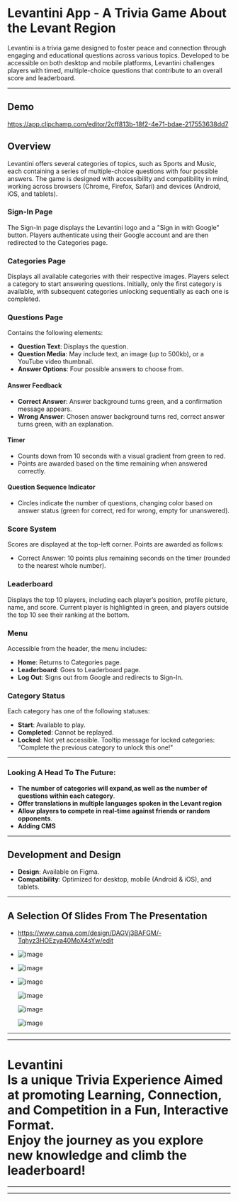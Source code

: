 # Levantini App - A Trivia Game About the Levant Region

Levantini is a trivia game designed to foster peace and connection through engaging and educational questions across various topics. Developed to be accessible on both desktop and mobile platforms, Levantini challenges players with timed, multiple-choice questions that contribute to an overall score and leaderboard.

---
## Demo

https://app.clipchamp.com/editor/2cff813b-18f2-4e71-bdae-217553638dd7

## Overview

Levantini offers several categories of topics, such as Sports and Music, each containing a series of multiple-choice questions with four possible answers. The game is designed with accessibility and compatibility in mind, working across browsers (Chrome, Firefox, Safari) and devices (Android, iOS, and tablets).

### Sign-In Page

The Sign-In page displays the Levantini logo and a "Sign in with Google" button. Players authenticate using their Google account and are then redirected to the Categories page.

### Categories Page

Displays all available categories with their respective images. Players select a category to start answering questions. Initially, only the first category is available, with subsequent categories unlocking sequentially as each one is completed.

### Questions Page

Contains the following elements:

- **Question Text**: Displays the question.
- **Question Media**: May include text, an image (up to 500kb), or a YouTube video thumbnail.
- **Answer Options**: Four possible answers to choose from.

#### Answer Feedback
- **Correct Answer**: Answer background turns green, and a confirmation message appears.
- **Wrong Answer**: Chosen answer background turns red, correct answer turns green, with an explanation.

#### Timer
- Counts down from 10 seconds with a visual gradient from green to red.
- Points are awarded based on the time remaining when answered correctly.
  
#### Question Sequence Indicator
- Circles indicate the number of questions, changing color based on answer status (green for correct, red for wrong, empty for unanswered).

### Score System

Scores are displayed at the top-left corner. Points are awarded as follows:

- Correct Answer: 10 points plus remaining seconds on the timer (rounded to the nearest whole number).
  
### Leaderboard

Displays the top 10 players, including each player’s position, profile picture, name, and score. Current player is highlighted in green, and players outside the top 10 see their ranking at the bottom.

### Menu

Accessible from the header, the menu includes:
- **Home**: Returns to Categories page.
- **Leaderboard**: Goes to Leaderboard page.
- **Log Out**: Signs out from Google and redirects to Sign-In.

### Category Status

Each category has one of the following statuses:
- **Start**: Available to play.
- **Completed**: Cannot be replayed.
- **Locked**: Not yet accessible. Tooltip message for locked categories: "Complete the previous category to unlock this one!"
  
---

### Looking A Head To The Future:
- **The number of categories will expand,as well as the number of questions within each category**. 
- **Offer translations in multiple languages spoken in the Levant region** 
- **Allow players to compete in real-time against friends or random opponents**.                                                                                   
- **Adding CMS**


---

## Development and Design

- **Design**: Available on Figma.
- **Compatibility**: Optimized for desktop, mobile (Android & iOS), and tablets.

---
## A Selection Of Slides From The Presentation
  
- https://www.canva.com/design/DAGVj3BAFGM/-Tqhyz3HOEzya40MoX4sYw/edit
  
- ![image](https://github.com/user-attachments/assets/cd47beaa-d64c-4562-99d0-f6c9cc94376c)

- ![image](https://github.com/user-attachments/assets/2a966d7f-493d-42d3-800c-ae35f9bf79a7)
-
  ![image](https://github.com/user-attachments/assets/59c71d19-1e6a-4ad3-a971-d8c1efbb04bc)

  ![image](https://github.com/user-attachments/assets/0be28174-f602-43b1-8a52-d9663c3e235c)
  
  ![image](https://github.com/user-attachments/assets/9f0a0fd3-3a34-410b-8a82-0a1faf5f19ca)

  ![image](https://github.com/user-attachments/assets/54ceb6fb-b90e-4456-a179-c6d4053db459)


  
---
---

  
  
# Levantini<br>Is a unique Trivia Experience Aimed at promoting Learning, Connection, and Competition in a Fun, Interactive Format.<br>Enjoy the journey as you explore new knowledge and climb the leaderboard!

  
---
---

